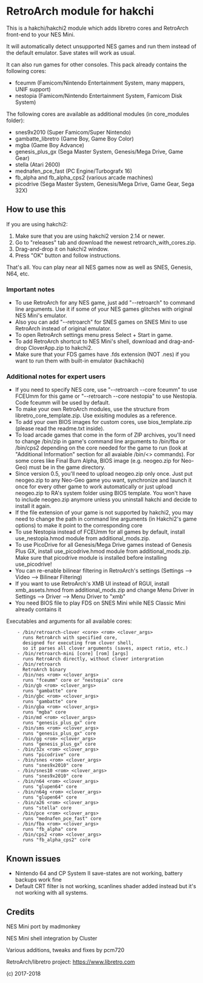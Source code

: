 # RetroArch module for hakchi

This is a hakchi/hakchi2 module which adds libretro cores and RetroArch front-end to your NES Mini.

It will automatically detect unsupported NES games and run them instead of the default emulator. Save states will work as usual.

It can also run games for other consoles. This pack already contains the following cores:
- fceumm (Famicom/Nintendo Entertainment System, many mappers, UNIF support)
- nestopia (Famicom/Nintendo Entertainment System, Famicom Disk System)

The following cores are available as additional modules (in core_modules folder):
- snes9x2010 (Super Famicom/Super Nintendo)
- gambatte_libretro (Game Boy, Game Boy Color)
- mgba (Game Boy Advance)
- genesis_plus_gx (Sega Master System, Genesis/Mega Drive, Game Gear)
- stella (Atari 2600)
- mednafen_pce_fast (PC Engine/Turbografx 16)
- fb_alpha and fb_alpha_cps2 (various arcade machines)
- picodrive (Sega Master System, Genesis/Mega Drive, Game Gear, Sega 32X)

## How to use this

If you are using hakchi2:
1. Make sure that you are using hakchi2 version 2.14 or newer.
2. Go to "releases" tab and download the newest retroarch_with_cores.zip.
3. Drag-and-drop it on hakchi2 window.
4. Press "OK" button and follow instructions.

That's all. You can play near all NES games now as well as SNES, Genesis, N64, etc.

### Important notes

- To use RetroArch for any NES game, just add "--retroarch" to command line arguments. Use it if some of your NES games glitches with original NES Mini's emulator.
- Also you can add "--retroarch" for SNES games on SNES Mini to use RetroArch instead of original emulator.
- To open RetroArch settings menu press Select + Start in game.
- To add RetroArch shortcut to NES Mini's shell, download and drag-and-drop CloverApp.zip to hakchi2.
- Make sure that your FDS games have .fds extension (NOT .nes) if you want to run them with built-in emulator (kachikachi)

### Additional notes for expert users

- If you need to specify NES core, use "--retroarch --core fceumm" to use FCEUmm for this game or "--retroarch --core nestopia" to use Nestopia. Code fceumm will be used by default.
- To make your own RetroArch modules, use the structure from libretro_core_template.zip. Use exisiting modules as a reference.
- To add your own BIOS images for custom cores, use bios_template.zip (please read the readme.txt inside).
- To load arcade games that come in the form of ZIP archives, you'll need to change /bin/zip in game's command line arguments to /bin/fba or /bin/cps2 depending on the core needed for the game to run (look at "Additional Information" section for all avaiable /bin/<> commands). For some cores like Final Burn Alpha, BIOS image (e.g. neogeo.zip for Neo-Geo) must be in the game directory.
- Since version 0.5, you'll need to upload neogeo.zip only once. Just put neogeo.zip to any Neo-Geo game you want, synchronize and launch it once for every other game to work automatically or just upload neogeo.zip to RA's system folder using BIOS template. You won't have to include neogeo.zip anymore unless you uninstall hakchi and decide to install it again.
- If the file extension of your game is not supported by hakchi2, you may need to change the path in command line arguments (in Hakchi2's game options) to make it point to the corresponding core
- To use Nestopia instead of FCEUmm for all games by default, install use_nestopia.hmod module from additional_mods.zip.
- To use PicoDrive for all Genesis/Mega Drive games instead of Genesis Plus GX, install use_picodrive.hmod module from additional_mods.zip. Make sure that picodrive module is installed before installing use_picodrive!
- You can re-enable bilinear filtering in RetroArch's settings (Settings —> Video —> Bilinear Filtering)
- If you want to use RetroArch's XMB UI instead of RGUI, install xmb_assets.hmod from additional_mods.zip and change Menu Driver in Settings —> Driver —> Menu Driver to "xmb"
- You need BIOS file to play FDS on SNES Mini while NES Classic Mini already contains it

Executables and arguments for all available cores:

        - /bin/retroarch-clover <core> <rom> <clover_args>
          runs RetroArch with specified core,
          designed for executing from clover shell, 
          so it parses all clover arguments (saves, aspect ratio, etc.)
        - /bin/retroarch-mini [core] [rom] [args]
          runs RetroArch directly, without clover intergration
        - /bin/retroarch
          RetroArch binary
        - /bin/nes <rom> <clover_args>
          runs "fceumm" core or "nestopia" core
        - /bin/gb <rom> <clover_args>
          runs "gambatte" core
        - /bin/gbc <rom> <clover_args>
          runs "gambatte" core
        - /bin/gba <rom> <clover_args>
          runs "mgba" core
        - /bin/md <rom> <clover_args>
          runs "genesis_plus_gx" core
        - /bin/sms <rom> <clover_args>
          runs "genesis_plus_gx" core
        - /bin/gg <rom> <clover_args>
          runs "genesis_plus_gx" core
        - /bin/32x <rom> <clover_args>
          runs "picodrive" core
        - /bin/snes <rom> <clover_args>
          runs "snes9x2010" core
        - /bin/snes10 <rom> <clover_args>
          runs "snes9x2010" core
        - /bin/n64 <rom> <clover_args>
          runs "glupen64" core
        - /bin/n64g <rom> <clover_args>
          runs "glupen64" core
        - /bin/a26 <rom> <clover_args>
          runs "stella" core
        - /bin/pce <rom> <clover_args>
          runs "mednafen_pce_fast" core
        - /bin/fba <rom> <clover_args>
          runs "fb_alpha" core
        - /bin/cps2 <rom> <clover_args>
          runs "fb_alpha_cps2" core

## Known issues

- Nintendo 64 and CP System II save-states are not working, battery backups work fine
- Default CRT filter is not working, scanlines shader added instead but it's not working with all systems.

## Credits

NES Mini port by madmonkey

NES Mini shell integration by Cluster

Various additions, tweaks and fixes by pcm720

RetroArch/libretro project: https://www.libretro.com

(c) 2017-2018
